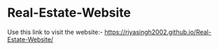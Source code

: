 # Real-Estate-Website
Use this link to visit the website:- https://riyasingh2002.github.io/Real-Estate-Website/

